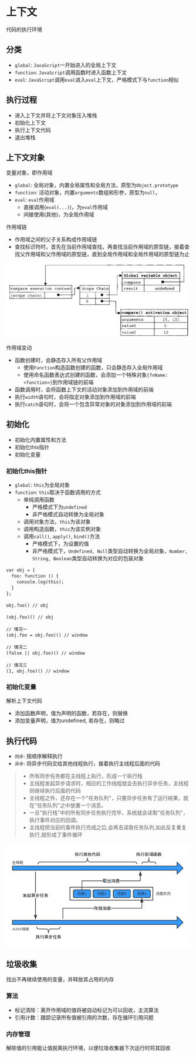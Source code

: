 # 上下文

代码的执行环境

## 分类

* `global`: `JavaScript`一开始进入的全局上下文
* `function`: `JavaScript`调用函数时进入函数上下文
* `eval`: `JavaScript`调用`eval`进入`eval`上下文，严格模式下与`function`相似

## 执行过程

* 进入上下文并将上下文对象压入堆栈
* 初始化上下文
* 执行上下文代码
* 退出堆栈

## 上下文对象

变量对象，即作用域

* `global`: 全局对象，内置全局属性和全局方法，原型为`Object.prototype`
* `function`: 活动对象，内置`arguments`数组和形参，原型为`null`，
* `eval`: `eval`作用域
  * 直接调用(`eval(...)`)，为`eval`作用域
  * 间接使用(其他)，为全局作用域

作用域链

* 作用域之间的父子关系构成作用域链
* 查找标识符时，首先在当前作用域查找，再查找当前作用域的原型链，接着查找父作用域和父作用域的原型链，直到全局作用域和全局作用域的原型链为止

![scope-chain](images/scope-chain.png)

作用域变动

* 函数创建时，会静态存入所有父作用域
  * 使用`Function`构造函数创建的函数，只会静态存入全局作用域
  * 使用命名函数表达式创建的函数，会添加一个特殊对象`{fnName:<function>}`到作用域链的前端
* 函数调用时，会将函数上下文的活动对象添加到作用域的前端
* 执行`width`语句时，会将指定对象添加到作用域的前端
* 执行`catch`语句时，会将一个包含异常对象的对象添加到作用域的前端

## 初始化

* 初始化内置属性和方法
* 初始化this指针
* 初始化变量

### 初始化this指针

* `global`: `this`为全局对象
* `function`: `this`取决于函数调用的方式
  * 单纯调用函数
    * 严格模式下为`undefined`
    * 非严格模式自动转换为全局对象
  * 调用对象方法，`this`为该对象
  * 调用构造函数，`this`为该实例对象
  * 调用`call()`, `apply()`, `bind()`方法
    * 严格模式下，为设置的值
    * 非严格模式下，`Undefined, Null`类型自动转换为全局对象，`Number, String, Boolean`类型自动转换为对应的包装对象

```
var obj = {
  foo: function () {
    console.log(this);
  }
};

obj.foo() // obj

(obj.foo)() // obj

// 情况一
(obj.foo = obj.foo)() // window

// 情况二
(false || obj.foo)() // window

// 情况三
(1, obj.foo)() // window
```

### 初始化变量

解析上下文代码

* 添加函数声明，值为声明的函数，若存在，则替换
* 添加变量声明，值为undefined, 若存在，则略过

## 执行代码

* `同步`: 按顺序解释执行
* `异步`: 将异步代码交给其他线程执行，接着执行主线程后面的代码

> * 所有同步任务都在主线程上执行，形成一个执行栈
> * 主线程发起异步请求时，相应的工作线程就会去执行异步任务，主线程则继续执行后面的代码
> * 主线程之外，还存在一个"任务队列"，只要异步任务有了运行结果，就在"任务队列"之中放置一个消息。
> * 一旦"执行栈"中的所有同步任务执行完毕，系统就会读取"任务队列"，执行事件对应的回调。
> * 主线程把当前的事件执行完成之后,会再去读取任务队列,如此反复重复执行,就形成了事件循环

![执行代码](images/execute.png)

## 垃圾收集

找出不再继续使用的变量，并释放其占用的内存

### 算法

* 标记清除：离开作用域的值将被自动标记为可以回收，主流算法
* 引用计数：跟踪记录所有值被引用的次数，存在循环引用问题

### 内存管理

解除值的引用能让值脱离执行环境，以便垃圾收集器下次运行时将其回收